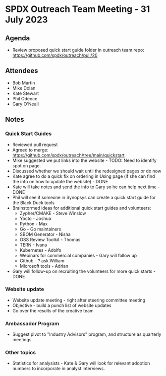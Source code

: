 # SPDX Outreach Team Meeting - 31 July 2023

## Agenda
* Review proposed quick start guide folder in outreach team repo: https://github.com/spdx/outreach/pull/20

## Attendees
* Bob Martin
* Mike Dolan
* Kate Stewart
* Phil Odence
* Gary O'Neall

## Notes

### Quick Start Guides

* Reviewed pull request
* Agreed to merge: https://github.com/spdx/outreach/tree/main/quickstart
* Mike suggested we put links into the website - TODO:  Need to identify spot on page.
* Discussed whether we should wait until the redesigned pages or do now
* Kate agree to do a quick fix on ordering in Using page (if she can find the info on how to update the website) - DONE
* Kate will take notes and send the info to Gary so he can help next time - DONE
* Phil will see if someone in Synopsys can create a quick start guide for the Black Duck tools
* Brainstormed ideas for additional quick start guides and volunteers:
    * Zypher/CMAKE - Steve Winslow
    * Yocto - Joshua
    * Python - Max
    * Go - Go maintainers
    * SBOM Generator - Nisha
    * OSS Review Toolkit - Thomas
    * TERN - Ivana
    * Kubernetes - Adolfo
    * Webinars for commercial companies - Gary will follow up
    * Github - ? ask William
    * Microsoft tools - Adrian
* Gary will follow-up on recruiting the volunteers for more quick starts - DONE

### Website update

* Website update meeting - right after steering committee meeting
* Objective - build a punch list of website updates
* Go over the results of the creative team

### Ambassador Program
* Suggest pivot to "Industry Advisors" program, and structure as quarterly meetings. 


### Other topics
* Statistics for analysists - Kate & Gary will look for relevant adoption numbers to incorporate in analyst interviews.
